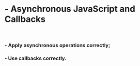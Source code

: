# - Asynchronous JavaScript and Callbacks
<br />

### - Apply asynchronous operations correctly;
### - Use callbacks correctly.